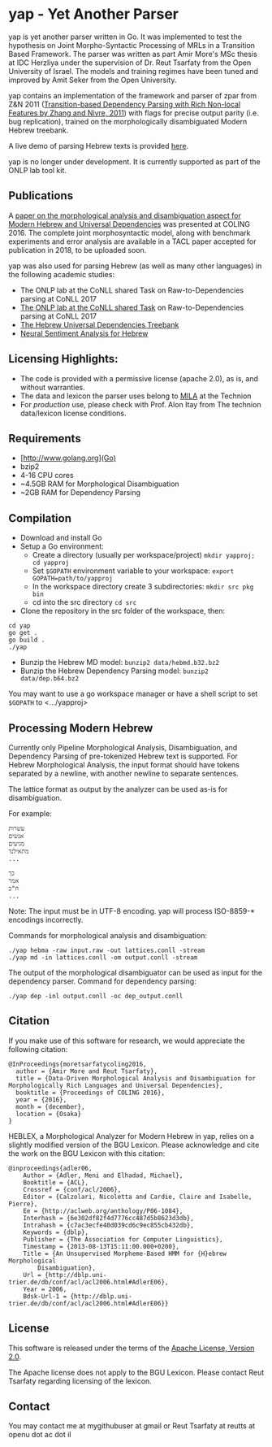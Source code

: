 yap - Yet Another Parser
===========

yap is yet another parser written in Go. It was implemented to test the hypothesis on Joint Morpho-Syntactic Processing of MRLs in a Transition Based Framework. The parser was written as part Amir More's MSc thesis at IDC Herzliya under the supervision of Dr. Reut Tsarfaty from the Open University of Israel. The models and training regimes have been tuned and improved by Amit Seker from the Open University.

yap contains an implementation of the framework and parser of zpar from Z&N 2011 ([Transition-based Dependency Parsing with Rich Non-local Features by Zhang and Nivre, 2011](http://www.aclweb.org/anthology/P11-2033.pdf)) with flags for precise output parity (i.e. bug replication), trained on the morphologically disambiguated
Modern Hebrew treebank.

A live demo of parsing Hebrew texts is provided [here](onlp.openu.ac.il). 

yap is no longer under development. It is currently supported as part of the ONLP lab tool kit.

Publications
------------

A [paper on the morphological analysis and disambiguation aspect for Modern Hebrew
and Universal Dependencies](http://www.aclweb.org/anthology/C/C16/C16-1033.pdf) was presented at COLING 2016.
The complete joint morphosyntactic model, along with  benchmark experiments and error analysis are available in a TACL paper accepted for publication in 2018, to be uploaded soon. 

yap was also used for parsing Hebrew (as well as many other languages) in the following academic studies:
- The ONLP lab at the CoNLL shared Task on Raw-to-Dependencies parsing at CoNLL 2017
- [The ONLP lab at the CoNLL shared Task](http://aclweb.org/anthology/K18-2021) on Raw-to-Dependencies parsing at CoNLL 2017
- [The Hebrew Universal Dependencies Treebank](http://aclweb.org/anthology/W18-6016) 
- [Neural Sentiment Analysis for Hebrew](https://aclanthology.info/papers/C18-1190/c18-1190)


Licensing Highlights:
---------------------
- The code is provided with a permissive license (apache 2.0), as is, and without warranties. 
- The data and lexicon the parser uses belong to [MILA](http://www.mila.cs.technion.ac.il/) at the Technion
- For *production* use, please check with Prof. Alon Itay from The technion data/lexicon license conditions.

Requirements
-----------
- [http://www.golang.org](Go)
- bzip2
- 4-16 CPU cores
- ~4.5GB RAM for Morphological Disambiguation
- ~2GB RAM for Dependency Parsing

Compilation
-----------
- Download and install Go
- Setup a Go environment:
    - Create a directory (usually per workspace/project) ``mkdir yapproj; cd yapproj``
    - Set ``$GOPATH`` environment variable to your workspace: ``export GOPATH=path/to/yapproj ``
    - In the workspace directory create 3 subdirectories: ``mkdir src pkg bin``
    - cd into the src directory ``cd src``
- Clone the repository in the src folder of the workspace, then:
```
cd yap
go get .
go build .
./yap
```
- Bunzip the Hebrew MD model: ``bunzip2 data/hebmd.b32.bz2``
- Bunzip the Hebrew Dependency Parsing model: ``bunzip2 data/dep.b64.bz2``

You may want to use a go workspace manager or have a shell script to set ``$GOPATH`` to <.../yapproj>

Processing Modern Hebrew
-----------
Currently only Pipeline Morphological Analysis, Disambiguation, and Dependency Parsing 
of pre-tokenized Hebrew text is supported. For Hebrew Morphological Analysis, the input
format should have tokens separated by a newline, with another newline to separate sentences.

The lattice format as output by the analyzer can be used as-is for
disambiguation.

For example:
```
עשרות
אנשים
מגיעים
מתאילנד
...

כך
אמר
ח"כ
...
```

Note: The input must be in UTF-8 encoding. yap will process ISO-8859-* encodings incorrectly.

Commands for morphological analysis and disambiguation:

```
./yap hebma -raw input.raw -out lattices.conll -stream
./yap md -in lattices.conll -om output.conll -stream
```

The output of the morphological disambiguator can be used as input for the dependency parser.
Command for dependency parsing:
```
./yap dep -inl output.conll -oc dep_output.conll
```

Citation
-----------
If you make use of this software for research, we would appreciate the following citation:
```
@InProceedings{moretsarfatycoling2016,
  author = {Amir More and Reut Tsarfaty},
  title = {Data-Driven Morphological Analysis and Disambiguation for Morphologically Rich Languages and Universal Dependencies},
  booktitle = {Proceedings of COLING 2016},
  year = {2016},
  month = {december},
  location = {Osaka}
}
```

HEBLEX, a Morphological Analyzer for Modern Hebrew in yap, relies on a slightly modified version of the BGU Lexicon. Please acknowledge and cite the work on the BGU Lexicon with this citation:
```
@inproceedings{adler06,
    Author = {Adler, Meni and Elhadad, Michael},
    Booktitle = {ACL},
    Crossref = {conf/acl/2006},
    Editor = {Calzolari, Nicoletta and Cardie, Claire and Isabelle, Pierre},
    Ee = {http://aclweb.org/anthology/P06-1084},
    Interhash = {6e302df82f4d7776cc487d5b8623d3db},
    Intrahash = {c7ac3ecfe40d039cd6c9ec855cb432db},
    Keywords = {dblp},
    Publisher = {The Association for Computer Linguistics},
    Timestamp = {2013-08-13T15:11:00.000+0200},
    Title = {An Unsupervised Morpheme-Based HMM for {H}ebrew Morphological
        Disambiguation},
    Url = {http://dblp.uni-trier.de/db/conf/acl/acl2006.html#AdlerE06},
    Year = 2006,
    Bdsk-Url-1 = {http://dblp.uni-trier.de/db/conf/acl/acl2006.html#AdlerE06}}
```

License
-----------
This software is released under the terms of the [Apache License, Version 2.0](https://www.apache.org/licenses/LICENSE-2.0).

The Apache license does not apply to the BGU Lexicon. Please contact Reut Tsarfaty regarding licensing of the lexicon.

Contact
-----------
You may contact me at mygithubuser at gmail or Reut Tsarfaty at reutts at openu dot ac dot il
